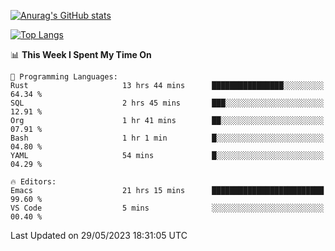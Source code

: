 [![Anurag's GitHub stats](https://github-readme-stats.vercel.app/api?username=wugouzi&count_private=true)](https://github.com/anuraghazra/github-readme-stats)

[![Top Langs](https://github-readme-stats.vercel.app/api/top-langs/?username=wugouzi&layout=compact&count_private=true&hide=html)](https://github.com/anuraghazra/github-readme-stats)

<!--START_SECTION:waka-->
📊 **This Week I Spent My Time On** 

```text
💬 Programming Languages: 
Rust                     13 hrs 44 mins      ████████████████░░░░░░░░░   64.34 % 
SQL                      2 hrs 45 mins       ███░░░░░░░░░░░░░░░░░░░░░░   12.91 % 
Org                      1 hr 41 mins        ██░░░░░░░░░░░░░░░░░░░░░░░   07.91 % 
Bash                     1 hr 1 min          █░░░░░░░░░░░░░░░░░░░░░░░░   04.80 % 
YAML                     54 mins             █░░░░░░░░░░░░░░░░░░░░░░░░   04.29 % 

🔥 Editors: 
Emacs                    21 hrs 15 mins      █████████████████████████   99.60 % 
VS Code                  5 mins              ░░░░░░░░░░░░░░░░░░░░░░░░░   00.40 % 
```


 Last Updated on 29/05/2023 18:31:05 UTC
<!--END_SECTION:waka-->

<!--
**wugouzi/wugouzi** is a ✨ _special_ ✨ repository because its `README.md` (this file) appears on your GitHub profile.

Here are some ideas to get you started:

- 🔭 I’m currently working on ...
- 🌱 I’m currently learning ...
- 👯 I’m looking to collaborate on ...
- 🤔 I’m looking for help with ...
- 💬 Ask me about ...
- 📫 How to reach me: ...
- 😄 Pronouns: ...
- ⚡ Fun fact: ...
-->
